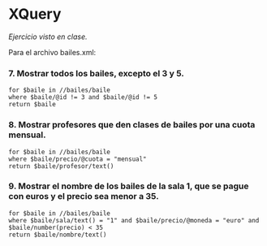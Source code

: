 # XQuery

_Ejercicio visto en clase._

Para el archivo bailes.xml:

### 7. Mostrar todos los bailes, excepto el 3 y 5.
```
for $baile in //bailes/baile
where $baile/@id != 3 and $baile/@id != 5
return $baile
```

### 8. Mostrar profesores que den clases de bailes por una cuota mensual.
```
for $baile in //bailes/baile
where $baile/precio/@cuota = "mensual"
return $baile/profesor/text()
```

### 9. Mostrar el nombre de los bailes de la sala 1, que se pague con euros y el precio sea menor a 35.
```
for $baile in //bailes/baile
where $baile/sala/text() = "1" and $baile/precio/@moneda = "euro" and $baile/number(precio) < 35
return $baile/nombre/text()
```
